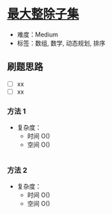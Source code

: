 # [最大整除子集](https://leetcode-cn.com/problems/largest-divisible-subset/)

- 难度：Medium
- 标签：数组, 数学, 动态规划, 排序

## 刷题思路

- [ ] xx
- [ ] xx

### 方法 1

- 复杂度：
    - 时间 O()
    - 空间 O()

``` js

```

### 方法 2

- 复杂度：
    - 时间 O()
    - 空间 O()

``` js

```
